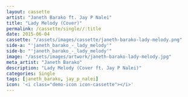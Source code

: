 ```yaml
---
layout: cassette
artist: "Janeth Barako ft. Jay P Nalei"
title: "Lady Melody (Cover)"
permalink: /cassette/single//:title
date: 2015-06-04
cassette: "/assets/images/cassette/janeth-barako-lady-melody.png"
side-a: "'janeth_barako_-_lady_melody'"
side-b: "'janeth_barako_-_lady_melody'"
image: "/assets/images/artwork/janeth-barako-lady-melody.jpg"
meta_artist: "Janeth Barako"
description: "Lady Melody (Cover ft. Jay P Nalei)"
categories: Single
tags: [janeth_barako, jay_p_nalei]
icon: '<i class="demo-icon icon-cassette"></i>'
---
```

